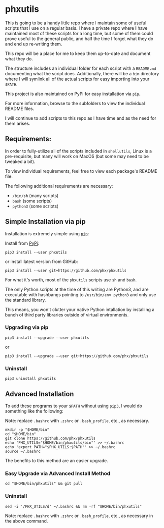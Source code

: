 # phxutils

This is going to be a handy little repo where I maintain some of useful scripts
that I use on a regular basis.  I have a private repo where I have maintained
most of these scripts for a long time, but some of them could prove useful to the
general public, and half the time I forget what they do and end up re-writing them.

This repo will be a place for me to keep them up-to-date and document what they do.

The structure includes an individual folder for each script with a `README.md` documenting
what the script does.  Additionally, there will be a `bin` directory where I will symlink
all of the actual scripts for easy importing into your `$PATH`.

This project is also maintained on PyPi for easy installation via `pip`.

For more information, browse to the subfolders to view the individual README files.

I will continue to add scripts to this repo as I have time and as the need for them arises.

## Requirements:

In order to fully-utilize all of the scripts included in `shellutils`, Linux is a pre-requisite, but many will work on MacOS (but some may need to be tweaked a bit).

To view individual requirements, feel free to view each package's README file.

The following additional requirements are necessary:

- `/bin/sh` (many scripts)
- `bash` (some scripts)
- `python3` (some scripts)

## Simple Installation via pip

Installation is extremely simple using [`pip`](https://pip.pypa.io/en/stable/installation/):

Install from [PyPi](https://pypi.org/project/phxutils/):

`pip3 install --user phxutils`

or install latest version from GitHub:

`pip3 install --user git+https://github.com/phx/phxutils`

For what it's worth, most of the `phxutils` scripts use `sh` and `bash`.

The only Python scripts at the time of this writing are Python3, and are executable with hashbangs pointing to `/usr/bin/env python3` and only use the standard library.

This means, you won't clutter your native Python intallation by installing a bunch of third party libraries outside of virtual environments.

### Upgrading via pip

`pip3 install --upgrade --user phxutils`

or

`pip3 install --upgrade --user git+https://github.com/phx/phxutils`

### Uninstall

`pip3 uninstall phxutils`

## Advanced Installation

To add these programs to your `$PATH` without using `pip3`, I would do something like the following:

Note: replace `.bashrc` with `.zshrc` or `.bash_profile`, etc., as necessary.

```
mkdir -p "$HOME/bin"
cd "$HOME/bin"
git clone https://github.com/phx/phxutils
echo 'PHX_UTILS="$HOME/bin/phxutils/bin"' >> ~/.bashrc
echo 'export PATH="$PHX_UTILS:$PATH"' >> ~/.bashrc
source ~/.bashrc
```

The benefits to this method are an easier upgrade.

### Easy Upgrade via Advanced Install Method

`cd "$HOME/bin/phxutils" && git pull`

### Uninstall

`sed -i '/PHX_UTILS/d' ~/.bashrc && rm -rf "$HOME/bin/phxutils"`

Note: replace `.bashrc` with `.zshrc` or `.bash_profile`, etc., as necessary in the above command.

